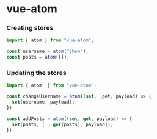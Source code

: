 # vue-atom

### Creating stores

```javascript
import { atom } from "vue-atom";

const username = atom("jhon");
const posts = atom([]);

```

### Updating the stores

```javascript
import { atom  } from "vue-atom";

const changeUsername = atom((set, _get, payload) => {
  set(username, payload);
});

const addPosts = atom((set, get, payload) => {
  set(posts, [...get(posts), payload]);
});
```